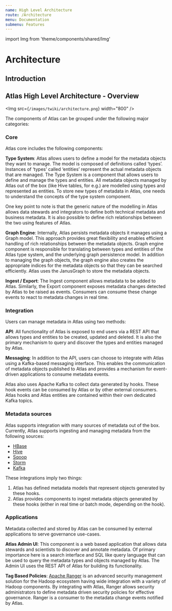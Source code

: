 ```yaml
---
name: High Level Architecture
route: /Architecture
menu: Documentation
submenu: Features
---
```

import Img from 'theme/components/shared/Img'

# Architecture

## Introduction

## Atlas High Level Architecture - Overview
<Img src={`/images/twiki/architecture.png`} width="800" />

The components of Atlas can be grouped under the following major categories:

### Core
Atlas core includes the following components:

**Type System**: Atlas allows users to define a model for the metadata objects they want to manage. The model is composed
of definitions called ‘types’. Instances of ‘types’ called ‘entities’ represent the actual metadata objects that are
managed. The Type System is a component that allows users to define and manage the types and entities. All metadata
objects managed by Atlas out of the box (like Hive tables, for e.g.) are modelled using types and represented as
entities. To store new types of metadata in Atlas, one needs to understand the concepts of the type system component.

One key point to note is that the generic nature of the modelling in Atlas allows data stewards and integrators to
define both technical metadata and business metadata. It is also possible to define rich relationships between the
two using features of Atlas.

**Graph Engine**: Internally, Atlas persists metadata objects it manages using a Graph model. This approach provides great
flexibility and enables efficient handling of rich relationships between the metadata objects. Graph engine component is
responsible for translating between types and entities of the Atlas type system, and the underlying graph persistence model.
In addition to managing the graph objects, the graph engine also creates the appropriate indices for the metadata
objects so that they can be searched efficiently. Atlas uses the JanusGraph to store the metadata objects.

**Ingest / Export**: The Ingest component allows metadata to be added to Atlas. Similarly, the Export component exposes
metadata changes detected by Atlas to be raised as events. Consumers can consume these change events to react to
metadata changes in real time.


### Integration
Users can manage metadata in Atlas using two methods:

**API**: All functionality of Atlas is exposed to end users via a REST API that allows types and entities to be created,
updated and deleted. It is also the primary mechanism to query and discover the types and entities managed by Atlas.

**Messaging**: In addition to the API, users can choose to integrate with Atlas using a Kafka-based messaging interface. 
This enables the communication of metadata objects published to Atlas and provides a mechanism for event-driven applications to consume metadata events. 

Atlas also uses Apache Kafka to collect data generated by hooks. These hook events can be consumed by Atlas or by other external consumers. 
Atlas hooks and Atlas entities are contained within their own dedicated Kafka topics.

### Metadata sources
Atlas supports integration with many sources of metadata out of the box. 
Currently, Atlas supports ingesting and managing metadata from the following sources:
   *  [HBase](#/HookHBase)
   *  [Hive](#/HookHive)
   *  [Sqoop](#/HookSqoop)
   *  [Storm](#/HookStorm)
   *  [Kafka](#/HookKafka)

These integrations imply two things:
1. Atlas has defined metadata models that represent objects generated by these hooks.
2. Atlas provides components to ingest metadata objects generated by these hooks (either in real time or batch mode, depending on the hook).

### Applications
Metadata collected and stored by Atlas can be consumed by external applications to serve governance use-cases.

**Atlas Admin UI**: This component is a web based application that allows data stewards and scientists to discover
and annotate metadata. Of primary importance here is a search interface and SQL like query language that can be
used to query the metadata types and objects managed by Atlas. The Admin UI uses the REST API of Atlas for
building its functionality.

**Tag Based Policies**: [Apache Ranger](http://ranger.apache.org/) is an advanced security management solution
for the Hadoop ecosystem having wide integration with a variety of Hadoop components. By integrating with Atlas,
Ranger allows security administrators to define metadata driven security policies for effective governance.
Ranger is a consumer to the metadata change events notified by Atlas.
